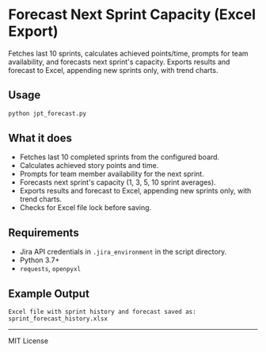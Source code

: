 # Forecast Next Sprint Capacity (Excel Export)

Fetches last 10 sprints, calculates achieved points/time, prompts for team availability, and forecasts next sprint's capacity. Exports results and forecast to Excel, appending new sprints only, with trend charts.

## Usage

```sh
python jpt_forecast.py
```

## What it does
- Fetches last 10 completed sprints from the configured board.
- Calculates achieved story points and time.
- Prompts for team member availability for the next sprint.
- Forecasts next sprint's capacity (1, 3, 5, 10 sprint averages).
- Exports results and forecast to Excel, appending new sprints only, with trend charts.
- Checks for Excel file lock before saving.

## Requirements
- Jira API credentials in `.jira_environment` in the script directory.
- Python 3.7+
- `requests`, `openpyxl`

## Example Output
```
Excel file with sprint history and forecast saved as: sprint_forecast_history.xlsx
```

---
MIT License
